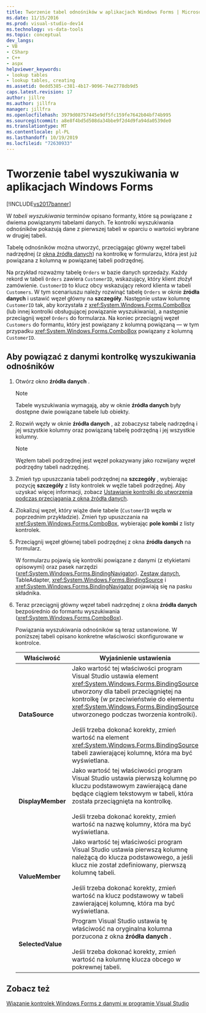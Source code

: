 ```yaml
---
title: Tworzenie tabel odnośników w aplikacjach Windows Forms | Microsoft Docs
ms.date: 11/15/2016
ms.prod: visual-studio-dev14
ms.technology: vs-data-tools
ms.topic: conceptual
dev_langs:
- VB
- CSharp
- C++
- aspx
helpviewer_keywords:
- lookup tables
- lookup tables, creating
ms.assetid: 0edd5385-c381-4b17-9096-74e2778db9d5
caps.latest.revision: 17
author: jillre
ms.author: jillfra
manager: jillfra
ms.openlocfilehash: 3979d08757445e9df5fc159fe7642b04bf74b995
ms.sourcegitcommit: a8e8f4bd5d508da34bbe9f2d4d9fa94da0539de0
ms.translationtype: MT
ms.contentlocale: pl-PL
ms.lasthandoff: 10/19/2019
ms.locfileid: "72630933"
---
```

# <a name="create-lookup-tables-in-windows-forms-applications"></a>Tworzenie tabel wyszukiwania w aplikacjach Windows Forms
[!INCLUDE[vs2017banner](../includes/vs2017banner.md)]

W *tabeli wyszukiwania* terminów opisano formanty, które są powiązane z dwiema powiązanymi tabelami danych. Te kontrolki wyszukiwania odnośników pokazują dane z pierwszej tabeli w oparciu o wartości wybrane w drugiej tabeli.

 Tabelę odnośników można utworzyć, przeciągając główny węzeł tabeli nadrzędnej (z [okna źródła danych](https://msdn.microsoft.com/library/0d20f699-cc95-45b3-8ecb-c7edf1f67992)) na kontrolkę w formularzu, która jest już powiązana z kolumną w powiązanej tabeli podrzędnej.

 Na przykład rozważmy tabelę `Orders` w bazie danych sprzedaży. Każdy rekord w tabeli `Orders` zawiera `CustomerID`, wskazujący, który klient złożył zamówienie. `CustomerID` to klucz obcy wskazujący rekord klienta w tabeli `Customers`. W tym scenariuszu należy rozwinąć tabelę `Orders` w oknie **źródła danych** i ustawić węzeł główny na **szczegóły**. Następnie ustaw kolumnę `CustomerID` tak, aby korzystała z <xref:System.Windows.Forms.ComboBox> (lub innej kontrolki obsługującej powiązanie wyszukiwania), a następnie przeciągnij węzeł `Orders` do formularza. Na koniec przeciągnij węzeł `Customers` do formantu, który jest powiązany z kolumną powiązaną — w tym przypadku <xref:System.Windows.Forms.ComboBox> powiązany z kolumną `CustomerID`.

## <a name="to-databind-a-lookup-control"></a>Aby powiązać z danymi kontrolkę wyszukiwania odnośników

1. Otwórz okno **źródła danych** .

    > [!NOTE]
    > Tabele wyszukiwania wymagają, aby w oknie **źródła danych** były dostępne dwie powiązane tabele lub obiekty.

2. Rozwiń węzły w oknie **źródła danych** , aż zobaczysz tabelę nadrzędną i jej wszystkie kolumny oraz powiązaną tabelę podrzędną i jej wszystkie kolumny.

    > [!NOTE]
    > Węzłem tabeli podrzędnej jest węzeł pokazywany jako rozwijany węzeł podrzędny tabeli nadrzędnej.

3. Zmień typ upuszczania tabeli podrzędnej na **szczegóły** , wybierając pozycję **szczegóły** z listy kontrolek w węźle tabeli podrzędnej. Aby uzyskać więcej informacji, zobacz [Ustawianie kontrolki do utworzenia podczas przeciągania z okna źródła danych](../data-tools/set-the-control-to-be-created-when-dragging-from-the-data-sources-window.md).

4. Zlokalizuj węzeł, który wiąże dwie tabele (`CustomerID` węzła w poprzednim przykładzie). Zmień typ upuszczania na <xref:System.Windows.Forms.ComboBox>, wybierając **pole kombi** z listy kontrolek.

5. Przeciągnij węzeł głównej tabeli podrzędnej z okna **źródła danych** na formularz.

     W formularzu pojawią się kontrolki powiązane z danymi (z etykietami opisowymi) oraz pasek narzędzi (<xref:System.Windows.Forms.BindingNavigator>). [Zestaw danych](../data-tools/dataset-tools-in-visual-studio.md), TableAdapter, <xref:System.Windows.Forms.BindingSource> i <xref:System.Windows.Forms.BindingNavigator> pojawiają się na pasku składnika.

6. Teraz przeciągnij główny węzeł tabeli nadrzędnej z okna **źródła danych** bezpośrednio do formantu wyszukiwania (<xref:System.Windows.Forms.ComboBox>).

     Powiązania wyszukiwania odnośników są teraz ustanowione. W poniższej tabeli opisano konkretne właściwości skonfigurowane w kontrolce.

    |Właściwość|Wyjaśnienie ustawienia|
    |--------------|----------------------------|
    |**DataSource**|Jako wartość tej właściwości program Visual Studio ustawia element <xref:System.Windows.Forms.BindingSource> utworzony dla tabeli przeciągniętej na kontrolkę (w przeciwieństwie do elementu <xref:System.Windows.Forms.BindingSource> utworzonego podczas tworzenia kontrolki).<br /><br /> Jeśli trzeba dokonać korekty, zmień wartość na element <xref:System.Windows.Forms.BindingSource> tabeli zawierającej kolumnę, która ma być wyświetlana.|
    |**DisplayMember**|Jako wartość tej właściwości program Visual Studio ustawia pierwszą kolumnę po kluczu podstawowym zawierającą dane będące ciągiem tekstowym w tabeli, która została przeciągnięta na kontrolkę.<br /><br /> Jeśli trzeba dokonać korekty, zmień wartość na nazwę kolumny, która ma być wyświetlana.|
    |**ValueMember**|Jako wartość tej właściwości program Visual Studio ustawia pierwszą kolumnę należącą do klucza podstawowego, a jeśli klucz nie został zdefiniowany, pierwszą kolumnę tabeli.<br /><br /> Jeśli trzeba dokonać korekty, zmień wartość na klucz podstawowy w tabeli zawierającej kolumnę, która ma być wyświetlana.|
    |**SelectedValue**|Program Visual Studio ustawia tę właściwość na oryginalna kolumna porzucona z okna **źródła danych** .<br /><br /> Jeśli trzeba dokonać korekty, zmień wartość na kolumnę klucza obcego w pokrewnej tabeli.|

## <a name="see-also"></a>Zobacz też
 [Wiązanie kontrolek Windows Forms z danymi w programie Visual Studio](../data-tools/bind-windows-forms-controls-to-data-in-visual-studio.md)
